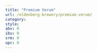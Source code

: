 ```yaml
---
title: "Premium Verum"
url: /oldenberg-brewery/premium-verum/
category: 
style: 
abv: 0
ibu: 0
srm: 0
upc: 0
---
```


